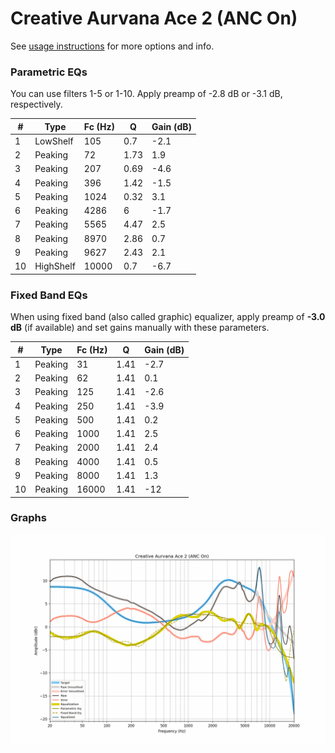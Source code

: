 # Creative Aurvana Ace 2 (ANC On)
See [usage instructions](https://github.com/jaakkopasanen/AutoEq#usage) for more options and info.

### Parametric EQs
You can use filters 1-5 or 1-10. Apply preamp of -2.8 dB or -3.1 dB, respectively.

|   # | Type      |   Fc (Hz) |    Q |   Gain (dB) |
|-----|-----------|-----------|------|-------------|
|   1 | LowShelf  |       105 | 0.7  |        -2.1 |
|   2 | Peaking   |        72 | 1.73 |         1.9 |
|   3 | Peaking   |       207 | 0.69 |        -4.6 |
|   4 | Peaking   |       396 | 1.42 |        -1.5 |
|   5 | Peaking   |      1024 | 0.32 |         3.1 |
|   6 | Peaking   |      4286 | 6    |        -1.7 |
|   7 | Peaking   |      5565 | 4.47 |         2.5 |
|   8 | Peaking   |      8970 | 2.86 |         0.7 |
|   9 | Peaking   |      9627 | 2.43 |         2.1 |
|  10 | HighShelf |     10000 | 0.7  |        -6.7 |

### Fixed Band EQs
When using fixed band (also called graphic) equalizer, apply preamp of **-3.0 dB** (if available) and set gains manually with these parameters.

|   # | Type    |   Fc (Hz) |    Q |   Gain (dB) |
|-----|---------|-----------|------|-------------|
|   1 | Peaking |        31 | 1.41 |        -2.7 |
|   2 | Peaking |        62 | 1.41 |         0.1 |
|   3 | Peaking |       125 | 1.41 |        -2.6 |
|   4 | Peaking |       250 | 1.41 |        -3.9 |
|   5 | Peaking |       500 | 1.41 |         0.2 |
|   6 | Peaking |      1000 | 1.41 |         2.5 |
|   7 | Peaking |      2000 | 1.41 |         2.4 |
|   8 | Peaking |      4000 | 1.41 |         0.5 |
|   9 | Peaking |      8000 | 1.41 |         1.3 |
|  10 | Peaking |     16000 | 1.41 |       -12   |

### Graphs
![](./Creative%20Aurvana%20Ace%202%20(ANC%20On).png)

